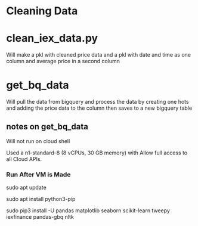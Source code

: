 # Cleaning Data

# clean_iex_data.py

Will make a pkl with cleaned price data and a pkl with date and time as one column and average price in a second column

# get_bq_data

Will pull the data from bigquery and process the data by creating one hots and adding the price data to the column then saves to a new bigquery table

## notes on get_bq_data

Will not run on cloud shell

Used a n1-standard-8 (8 vCPUs, 30 GB memory) with  Allow full access to all Cloud APIs.

### Run After VM is Made

sudo apt update

sudo apt install python3-pip

sudo pip3 install -U pandas matplotlib seaborn scikit-learn tweepy iexfinance pandas-gbq nltk
